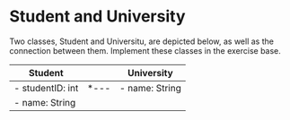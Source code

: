 
# Student and University

Two classes, Student and Universitu, are depicted below, as well as the connection between them. Implement these classes in the exercise base.

| Student | | University |
| --- | --- | --- |
| - studentID: int | *--- | - name: String |
| - name: String | | |
